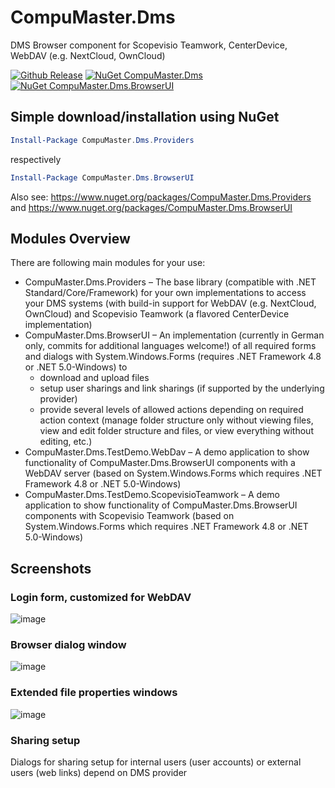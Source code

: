 # CompuMaster.Dms
DMS Browser component for Scopevisio Teamwork, CenterDevice, WebDAV (e.g. NextCloud, OwnCloud)

[![Github Release](https://img.shields.io/github/release/CompuMasterGmbH/CompuMaster.Dms.svg?maxAge=2592000&label=GitHub%20Release)](https://github.com/CompuMasterGmbH/CompuMaster.Dms/releases) 
[![NuGet CompuMaster.Dms](https://img.shields.io/nuget/v/CompuMaster.Dms.Providers.svg?maxAge=2592000&label=NuGet%20CM.Dms.Providers)](https://www.nuget.org/packages/CompuMaster.Dms.Providers) 
[![NuGet CompuMaster.Dms.BrowserUI](https://img.shields.io/nuget/v/CompuMaster.Dms.BrowserUI.svg?maxAge=2592000&label=NuGet%20CM.Dms.BrowserUI)](https://www.nuget.org/packages/CompuMaster.Dms.BrowserUI) 

## Simple download/installation using NuGet
```powershell
Install-Package CompuMaster.Dms.Providers
```
respectively
```powershell
Install-Package CompuMaster.Dms.BrowserUI
```
Also see: https://www.nuget.org/packages/CompuMaster.Dms.Providers and https://www.nuget.org/packages/CompuMaster.Dms.BrowserUI

## Modules Overview

There are following main modules for your use:
* CompuMaster.Dms.Providers – The base library (compatible with .NET Standard/Core/Framework) for your own implementations to access your DMS systems (with build-in support for WebDAV (e.g. NextCloud, OwnCloud) and Scopevisio Teamwork (a flavored CenterDevice implementation)
* CompuMaster.Dms.BrowserUI – An implementation (currently in German only, commits for additional languages welcome!) of all required forms and dialogs with System.Windows.Forms (requires .NET Framework 4.8 or .NET 5.0-Windows) to 
  * download and upload files 
  * setup user sharings and link sharings (if supported by the underlying provider)
  * provide several levels of allowed actions depending on required action context (manage folder structure only without viewing files, view and edit folder structure and files, or view everything without editing, etc.)
* CompuMaster.Dms.TestDemo.WebDav – A demo application to show functionality of CompuMaster.Dms.BrowserUI components with a WebDAV server (based on System.Windows.Forms which requires .NET Framework 4.8 or .NET 5.0-Windows)
* CompuMaster.Dms.TestDemo.ScopevisioTeamwork – A demo application to show functionality of CompuMaster.Dms.BrowserUI components with Scopevisio Teamwork (based on System.Windows.Forms which requires .NET Framework 4.8 or .NET 5.0-Windows)

## Screenshots

### Login form, customized for WebDAV
![image](https://user-images.githubusercontent.com/3033827/126822624-fd9a0b0b-6762-41d9-a1c6-7bb285fdebdd.png)

### Browser dialog window
![image](https://user-images.githubusercontent.com/3033827/126822834-e87c9897-1978-4f84-9fae-52e276daaf6d.png)

### Extended file properties windows
![image](https://user-images.githubusercontent.com/3033827/126822920-08a09683-a884-484b-a72d-724a7acfd41a.png)

### Sharing setup
Dialogs for sharing setup for internal users (user accounts) or external users (web links) depend on DMS provider
